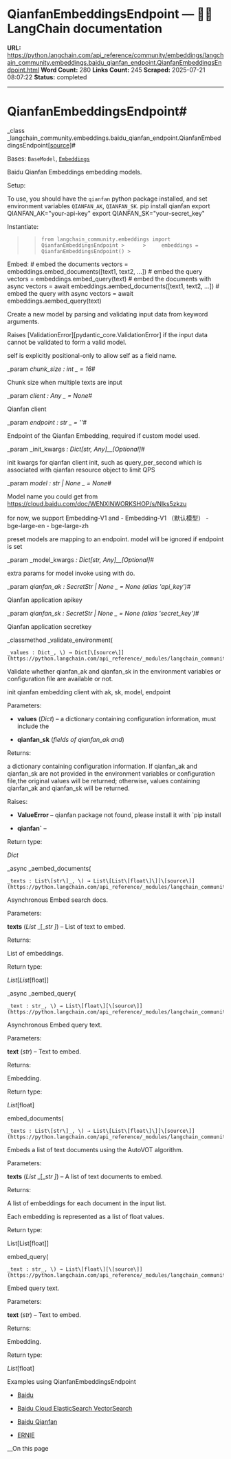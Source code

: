 # QianfanEmbeddingsEndpoint — 🦜🔗 LangChain  documentation

**URL:** https://python.langchain.com/api_reference/community/embeddings/langchain_community.embeddings.baidu_qianfan_endpoint.QianfanEmbeddingsEndpoint.html
**Word Count:** 280
**Links Count:** 245
**Scraped:** 2025-07-21 08:07:22
**Status:** completed

---

# QianfanEmbeddingsEndpoint\#

_class _langchain\_community.embeddings.baidu\_qianfan\_endpoint.QianfanEmbeddingsEndpoint[\[source\]](https://python.langchain.com/api_reference/_modules/langchain_community/embeddings/baidu_qianfan_endpoint.html#QianfanEmbeddingsEndpoint)\#     

Bases: `BaseModel`, [`Embeddings`](https://python.langchain.com/api_reference/core/embeddings/langchain_core.embeddings.embeddings.Embeddings.html#langchain_core.embeddings.embeddings.Embeddings "langchain_core.embeddings.embeddings.Embeddings")

Baidu Qianfan Embeddings embedding models.

Setup:     

To use, you should have the `qianfan` python package installed, and set environment variables `QIANFAN_AK`, `QIANFAN_SK`.               pip install qianfan     export QIANFAN_AK="your-api-key"     export QIANFAN_SK="your-secret_key"     

Instantiate:     

>  >     from langchain_community.embeddings import QianfanEmbeddingsEndpoint >      >     embeddings = QianfanEmbeddingsEndpoint() >     

Embed:                    # embed the documents     vectors = embeddings.embed_documents([text1, text2, ...])          # embed the query     vectors = embeddings.embed_query(text)          # embed the documents with async     vectors = await embeddings.aembed_documents([text1, text2, ...])          # embed the query with async     vectors = await embeddings.aembed_query(text)     

Create a new model by parsing and validating input data from keyword arguments.

Raises \[ValidationError\]\[pydantic\_core.ValidationError\] if the input data cannot be validated to form a valid model.

self is explicitly positional-only to allow self as a field name.

_param _chunk\_size _: int_ _ = 16_\#     

Chunk size when multiple texts are input

_param _client _: Any_ _ = None_\#     

Qianfan client

_param _endpoint _: str_ _ = ''_\#     

Endpoint of the Qianfan Embedding, required if custom model used.

_param _init\_kwargs _: Dict\[str, Any\]__\[Optional\]_\#     

init kwargs for qianfan client init, such as query\_per\_second which is associated with qianfan resource object to limit QPS

_param _model _: str | None_ _ = None_\#     

Model name you could get from <https://cloud.baidu.com/doc/WENXINWORKSHOP/s/Nlks5zkzu>

for now, we support Embedding-V1 and \- Embedding-V1 （默认模型） \- bge-large-en \- bge-large-zh

preset models are mapping to an endpoint. model will be ignored if endpoint is set

_param _model\_kwargs _: Dict\[str, Any\]__\[Optional\]_\#     

extra params for model invoke using with do.

_param _qianfan\_ak _: SecretStr | None_ _ = None_ _\(alias 'api\_key'\)_\#     

Qianfan application apikey

_param _qianfan\_sk _: SecretStr | None_ _ = None_ _\(alias 'secret\_key'\)_\#     

Qianfan application secretkey

_classmethod _validate\_environment\(

    _values : Dict_, \) → Dict[\[source\]](https://python.langchain.com/api_reference/_modules/langchain_community/embeddings/baidu_qianfan_endpoint.html#QianfanEmbeddingsEndpoint.validate_environment)\#     

Validate whether qianfan\_ak and qianfan\_sk in the environment variables or configuration file are available or not.

init qianfan embedding client with ak, sk, model, endpoint

Parameters:     

  * **values** \(_Dict_\) – a dictionary containing configuration information, must include the

  * **qianfan\_sk** \(_fields_ _of_ _qianfan\_ak and_\)

Returns:     

a dictionary containing configuration information. If qianfan\_ak and qianfan\_sk are not provided in the environment variables or configuration file,the original values will be returned; otherwise, values containing qianfan\_ak and qianfan\_sk will be returned.

Raises:     

  * **ValueError** – qianfan package not found, please install it with \`pip install

  * **qianfan\`** – 

Return type:     

_Dict_

_async _aembed\_documents\(

    _texts : List\[str\]_, \) → List\[List\[float\]\][\[source\]](https://python.langchain.com/api_reference/_modules/langchain_community/embeddings/baidu_qianfan_endpoint.html#QianfanEmbeddingsEndpoint.aembed_documents)\#     

Asynchronous Embed search docs.

Parameters:     

**texts** \(_List_ _\[__str_ _\]_\) – List of text to embed.

Returns:     

List of embeddings.

Return type:     

_List_\[_List_\[float\]\]

_async _aembed\_query\(

    _text : str_, \) → List\[float\][\[source\]](https://python.langchain.com/api_reference/_modules/langchain_community/embeddings/baidu_qianfan_endpoint.html#QianfanEmbeddingsEndpoint.aembed_query)\#     

Asynchronous Embed query text.

Parameters:     

**text** \(_str_\) – Text to embed.

Returns:     

Embedding.

Return type:     

_List_\[float\]

embed\_documents\(

    _texts : List\[str\]_, \) → List\[List\[float\]\][\[source\]](https://python.langchain.com/api_reference/_modules/langchain_community/embeddings/baidu_qianfan_endpoint.html#QianfanEmbeddingsEndpoint.embed_documents)\#     

Embeds a list of text documents using the AutoVOT algorithm.

Parameters:     

**texts** \(_List_ _\[__str_ _\]_\) – A list of text documents to embed.

Returns:     

A list of embeddings for each document in the input list.     

Each embedding is represented as a list of float values.

Return type:     

List\[List\[float\]\]

embed\_query\(

    _text : str_, \) → List\[float\][\[source\]](https://python.langchain.com/api_reference/_modules/langchain_community/embeddings/baidu_qianfan_endpoint.html#QianfanEmbeddingsEndpoint.embed_query)\#     

Embed query text.

Parameters:     

**text** \(_str_\) – Text to embed.

Returns:     

Embedding.

Return type:     

_List_\[float\]

Examples using QianfanEmbeddingsEndpoint

  * [Baidu](https://python.langchain.com/docs/integrations/providers/baidu/)

  * [Baidu Cloud ElasticSearch VectorSearch](https://python.langchain.com/docs/integrations/vectorstores/baiducloud_vector_search/)

  * [Baidu Qianfan](https://python.langchain.com/docs/integrations/text_embedding/baidu_qianfan_endpoint/)

  * [ERNIE](https://python.langchain.com/docs/integrations/text_embedding/ernie/)

__On this page